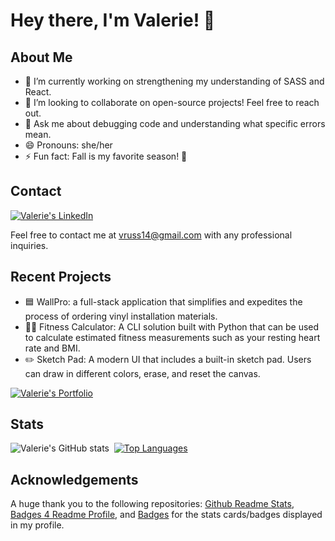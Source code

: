 # Hey there, I'm Valerie! 👋

## About Me

- 🔭 I’m currently working on strengthening my understanding of SASS and React.
- 👯 I’m looking to collaborate on open-source projects! Feel free to reach out.
- 💬 Ask me about debugging code and understanding what specific errors mean.
- 😄 Pronouns: she/her
- ⚡ Fun fact: Fall is my favorite season! 🍂

## Contact

[![Valerie's LinkedIn](https://img.shields.io/badge/LinkedIn-0077B5?style=for-the-badge&logo=linkedin&logoColor=white)](https://www.linkedin.com/in/valerie-russell-732731162/)

Feel free to contact me at vruss14@gmail.com with any professional inquiries.

## Recent Projects
- 🟦 WallPro: a full-stack application that simplifies and expedites the process of ordering vinyl installation materials.
- 🏋️‍♀️ Fitness Calculator: A CLI solution built with Python that can be used to calculate estimated fitness measurements such as your resting heart rate and BMI.
- ✏️ Sketch Pad: A modern UI that includes a built-in sketch pad. Users can draw in different colors, erase, and reset the canvas.

[![Valerie's Portfolio](https://img.shields.io/badge/Portfolio-6DB33F?style=for-the-badge&logo=Portfolio&logoColor=white)](https://vruss14.github.io/web-development-portfolio/)

## Stats

![Valerie's GitHub stats](https://github-readme-stats.vercel.app/api?username=vruss14&count_private=true)&nbsp;&nbsp;[![Top Languages](https://github-readme-stats.vercel.app/api/top-langs/?username=vruss14&layout=compact)](https://github.com/vruss14/github-readme-stats)

## Acknowledgements

A huge thank you to the following repositories: [Github Readme Stats](https://github.com/anuraghazra/github-readme-stats), [Badges 4 Readme Profile](https://github.com/alexandresanlim/Badges4-README.md-Profile), and [Badges](https://github.com/Naereen/badges) for the stats cards/badges displayed in my profile.
